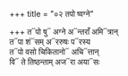 +++
title = "०२ तपो ष्वग्ने"

+++
त᳓पो षु᳓ अग्ने अ᳓न्तराँ अमि᳓त्रान्  
त᳓पा शं᳓सम् अ᳓ररुषः प᳓रस्य  
त᳓पो वसो चिकितानो᳓ अचि᳓त्तान्  
वि᳓ ते तिष्ठन्ताम् अज᳓रा अया᳓सः